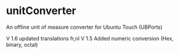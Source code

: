 # unitConverter
An offline unit of measure converter for Ubuntu Touch (UBPorts)

V 1.6 updated translations fr,nl
V 1.5 Added numeric conversion (Hex, binary, octal)
